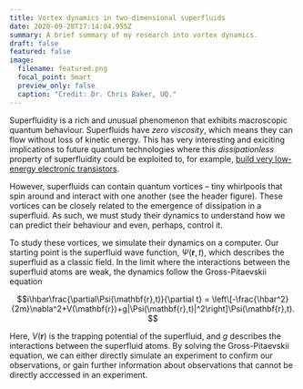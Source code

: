```yaml
---
title: Vortex dynamics in two-dimensional superfluids
date: 2020-09-28T17:14:04.955Z
summary: A brief summary of my research into vortex dynamics.
draft: false
featured: false
image:
  filename: featured.png
  focal_point: Smart
  preview_only: false
  caption: "Credit: Dr. Chris Baker, UQ."
---
```

Superfluidity is a rich and unusual phenomenon that exhibits macroscopic quantum behaviour. Superfluids have *zero viscosity*, which means they can flow without loss of kinetic energy. This has very interesting and exiciting implications to future quantum technologies where this *dissipationless* property of superfluidity could be exploited to, for example, [build very low-energy electronic transistors](http://www.fleet.org.au).

However, superfluids can contain quantum vortices – tiny whirlpools that spin around and interact with one another (see the header figure). These vortices can be closely related to the emergence of dissipation in a superfluid. As such, we must study their dynamics to understand how we can predict their behaviour and even, perhaps, control it.

To study these vortices, we simulate their dynamics on a computer. Our starting point is the superfluid wave function, $\Psi(\mathbf{r},t)$, which describes the superfluid as a classic field. In the limit where the interactions between the superfluid atoms are weak, the dynamics follow the Gross-Pitaevskii equation

$$i\hbar\frac{\partial\Psi(\mathbf{r},t)}{\partial t} = \left\[-\frac{\hbar^2}{2m}\nabla^2+V(\mathbf{r})+g|\Psi(\mathbf{r},t)|^2\right]\Psi(\mathbf{r},t).$$

Here, $V(\mathbf{r})$ is the trapping potential of the superfluid, and $g$ describes the interactions between the superfluid atoms. By solving the Gross-Pitaevskii equation, we can either directly simulate an experiment to confirm our observations, or gain further information about observations that cannot be directly acccessed in an experiment.

